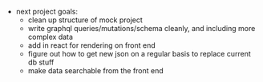 * next project goals:
	* clean up structure of mock project 
	* write graphql queries/mutations/schema cleanly, and including more complex data
	* add in react for rendering on front end 
	* figure out how to get new json on a regular basis to replace current db stuff 
	* make data searchable from the front end
